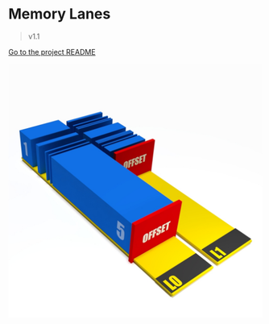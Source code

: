 # Memory Lanes

> v1.1
>
[Go to the project README](MemoryLanes/README.md)

![](MemoryLanes/Logo.jpg)